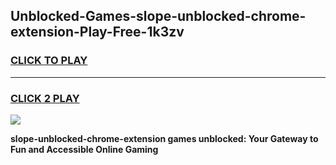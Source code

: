 
## Unblocked-Games-slope-unblocked-chrome-extension-Play-Free-1k3zv
<h3>
<a href="https://premium76.site?title=slope-unblocked-chrome-extension&ref=18A1">CLICK TO PLAY</a></h3>
<hr>

<h3>
<a href="https://premium76.site?title=slope-unblocked-chrome-extension&ref=18A1">CLICK 2 PLAY</a>
  
</h3>

<a href="https://premium76.site?title=slope-unblocked-chrome-extension&ref=18A1"><img src="https://clearcache.store/games.png"></a>


**slope-unblocked-chrome-extension games unblocked: Your Gateway to Fun and Accessible Online Gaming**
